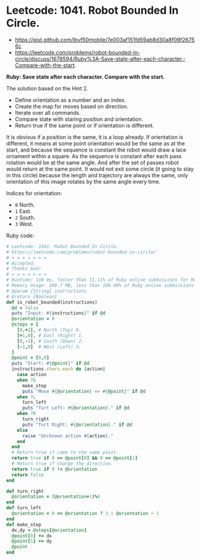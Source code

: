 # Leetcode: 1041. Robot Bounded In Circle.

- https://gist.github.com/lbvf50mobile/7e003af151fd59ab8d30a8f09f26756c
- https://leetcode.com/problems/robot-bounded-in-circle/discuss/1678594/Ruby%3A-Save-state-after-each-character.-Compare-with-the-start.
 
**Ruby: Save state after each character. Compare with the start.** 

The solution based on the Hint 2.

- Define orientation as a number and an index.
- Create the map for moves based on direction.
- Iterate over all commands.
- Compare state with staring position and orientation.
- Return true if the same point or if orientation is different.

It is obvious if a position is the same, it is a loop already.
If orientation is different, it means at some point orientation would be the same as at the start, and because the sequence is constant the robot would draw a lace ornament within a square.  As the sequence is constant after each pass rotation would be at the same angle. And after the set of passes robot would return at the same point. It would not exit some circle (it going to stay in this circle) because the length and trajectory are always the same, only orientation of this image rotates by the same angle every time.

Indices for orientation:  
- `0` North.
- `1` East.
- `2` South.
- `3` West.

Ruby code:
```Ruby
# Leetcode: 1041. Robot Bounded In Circle.
# https://leetcode.com/problems/robot-bounded-in-circle/
# = = = = = = =
# Accepted.
# Thanks God!
# = = = = = = =
# Runtime: 118 ms, faster than 11.11% of Ruby online submissions for Robot Bounded In Circle.
# Memory Usage: 209.7 MB, less than 100.00% of Ruby online submissions for Robot Bounded In Circle.
# @param {String} instructions
# @return {Boolean}
def is_robot_bounded(instructions)
  @d = false
  puts "Input: #{instructions}" if @d
  @orientation = 0
  @steps = [
    [0,+1], # North (Top) 0.
    [+1,0], # East (Right) 1.
    [0,-1], # South (Down) 2.
    [-1,0]  # West (Left) 3.
  ]
  @point = [0,0]
  puts "Start: #{@point}" if @d
  instructions.chars.each do |action|
    case action
    when ?G
      make_step
      puts "Move #{@orientation} => #{@point}" if @d
    when ?L
      turn_left
      puts "Turt Left: #{@orientation}." if @d
    when ?R
      turn_right
      puts "Turt Right: #{@orientation}." if @d
    else
      raise "Uncknown action #{action}."
    end
  end
  # Return true if came to the same point.
  return true if 0 == @point[0] && 0 == @point[1]
  # Return true if change the direction.
  return true if 0 != @orientation
  return false
end

def turn_right
  @orientation = (@orientation+1)%4
end
def turn_left
  @orientation = 0 == @orientation ? 3 : @orientation - 1
end
def make_step
  dx,dy = @steps[@orientation]
  @point[0] += dx
  @point[1] += dy
  @point
end

```
